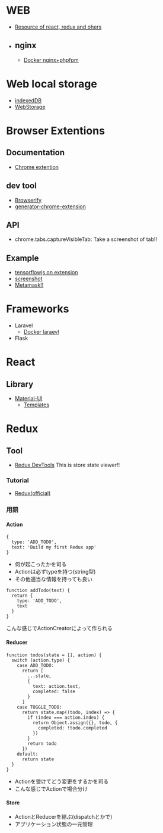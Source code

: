 # WEB 
- [Resource of react, redux and ohers](https://github.com/markerikson/react-redux-links)

- ## nginx
  - [Docker nginx+phpfpm](https://github.com/mochizukikotaro/docker-nginx-phpfpm)
  
# Web local storage
- [indexedDB](https://developer.mozilla.org/ja/docs/Web/API/IndexedDB_API)
- [WebStorage](https://developer.mozilla.org/ja/docs/Web/API/Web_Storage_API)


# Browser Extentions
## Documentation
- [Chrome extention](https://developer.chrome.com/extensions/devguide)
## dev tool
- [Browserify](https://github.com/browserify/browserify)
- [generator-chrome-extension](https://github.com/yeoman/generator-chrome-extension)
## API
- chrome.tabs.captureVisibleTab: Take a screenshot of tab!!
## Example
- [tensorflowjs on extension](https://github.com/TakeshiOnishi/dehehe)
- [screenshot](https://github.com/mrcoles/full-page-screen-capture-chrome-extension)
- [Metamask!!](https://github.com/MetaMask/metamask-extension)


# Frameworks
- Laravel
  - [Docker laraevl](https://github.com/ucan-lab/docker-laravel)
- Flask

# React
## Library
- [Material-UI](https://material-ui.com/)
  - [Templates](https://github.com/mui-org/material-ui/tree/master/docs/src/pages/getting-started/templates)

# Redux
## Tool
- [Redux DevTools](https://chrome.google.com/webstore/detail/redux-devtools/lmhkpmbekcpmknklioeibfkpmmfibljd/related)
This is store state viewer!!

### Tutorial
- [Redux(official)](https://redux.js.org/introduction/getting-started)

### 用語

#### Action
```
{
  type: 'ADD_TODO',
  text: 'Build my first Redux app'
}
```
- 何が起こったかを司る
- Actionは必ずtypeを持つ(string型)
- その他適当な情報を持っても良い
```
function addTodo(text) {
  return {
    type: 'ADD_TODO',
    text
  }
}
```
こんな感じでActionCreatorによって作られる

#### Reducer
```
function todos(state = [], action) {
  switch (action.type) {
    case ADD_TODO:
      return [
        ...state,
        {
          text: action.text,
          completed: false
        }
      ]
    case TOGGLE_TODO:
      return state.map((todo, index) => {
        if (index === action.index) {
          return Object.assign({}, todo, {
            completed: !todo.completed
          })
        }
        return todo
      })
    default:
      return state
  }
}

```
- Actionを受けてどう変更をするかを司る
- こんな感じでActionで場合分け
#### Store
- ActionとReducerを結ぶ(dispatchとかで)
- アプリケーション状態の一元管理

